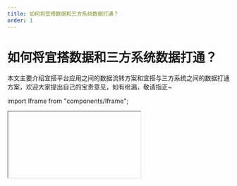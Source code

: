 ```yaml
---
title: 如何将宜搭数据和三方系统数据打通？
order: 1
---
```


# 如何将宜搭数据和三方系统数据打通？

本文主要介绍宜搭平台应用之间的数据流转方案和宜搭与三方系统之间的数据打通方案，欢迎大家提出自己的宝贵意见，如有纰漏，敬请指正~

import Iframe from "components/Iframe";

<Iframe url="https://www.yuque.com/docs/share/db88d39d-3bb6-4e8c-97c6-30300862cfbd" />
